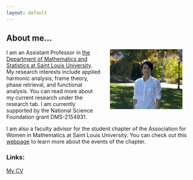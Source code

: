```yaml
---
layout: default
---
```

 

## About me...

<!-- wp:image {"id":81,"width":242,"height":128,"sizeSlug":"small"} -->
<figure class="wp-block-image size-small is-resized"><img src="pic.jpeg" alt="my photo" class="wp-image-81" align="right" style="width:45%; margin-left:25px"/></figure>
<!-- /wp:image -->

I am an Assistant Professor in [the Department of Mathematics and Statistics at Saint Louis University](https://mathstat.slu.edu/). My research interests include applied harmonic analysis, frame theory, phase retrieval, and functional analysis. You can read more about my current research under the research tab. I am currently supported by the National Science Foundation grant DMS-2154931.

I am also a faculty advisor for the student chapter of the Association for Women in Mathematics at Saint Louis University. You can check out this [webpage](https://mathstat.slu.edu/resources/awm) to learn more about the events of the chapter. 
 

### Links:

[My CV](https://dorigh.github.io/resume.pdf)
